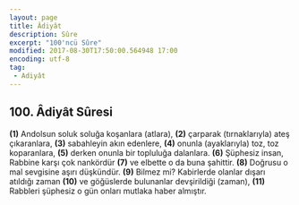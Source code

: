 ```yaml
---
layout: page
title: Âdiyât
description: Sûre
excerpt: "100'ncü Sûre"
modified: 2017-08-30T17:50:00.564948 17:00
encoding: utf-8
tag: 
 - Adiyât
---
```


## 100. Âdiyât Sûresi

**(1)** Andolsun soluk soluğa koşanlara (atlara),
**(2)** çarparak (tırnaklarıyla) ateş çıkaranlara,
**(3)** sabahleyin akın edenlere,
**(4)** onunla (ayaklarıyla) toz, toz koparanlara,
**(5)** derken onunla bir topluluğa dalanlara.
**(6)** Şüphesiz insan, Rabbine karşı çok nankördür
**(7)** ve elbette o da buna şahittir.
**(8)** Doğrusu o mal sevgisine aşırı düşkündür.
**(9)** Bilmez mi? Kabirlerde olanlar dışarı atıldığı zaman 
**(10)** ve göğüslerde bulunanlar devşirildiği (zaman),
**(11)** Rabbleri şüphesiz o gün onları mutlaka haber almıştır.

